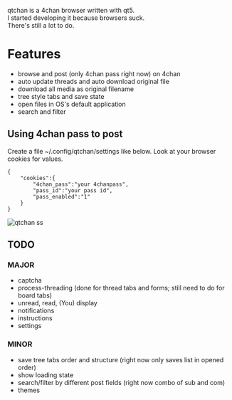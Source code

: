 qtchan is a 4chan browser written with qt5.\
I started developing it because browsers suck.\
There's still a lot to do.

# Features
* browse and post (only 4chan pass right now) on 4chan
* auto update threads and auto download original file
* download all media as original filename
* tree style tabs and save state
* open files in OS's default application
* search and filter

## Using 4chan pass to post
Create a file ~/.config/qtchan/settings like below. Look at your browser cookies for values.
```
{
	"cookies":{
		"4chan_pass":"your 4chanpass",
		"pass_id":"your pass id",
		"pass_enabled":"1"
	}
}
```

![qtchan ss](https://i.abcdn.co/qtchan.png)

## TODO
### MAJOR
* captcha
* process-threading (done for thread tabs and forms; still need to do for board tabs)
* unread, read, (You) display
* notifications
* instructions
* settings

### MINOR
* save tree tabs order and structure (right now only saves list in opened order)
* show loading state
* search/filter by different post fields (right now combo of sub and com)
* themes
